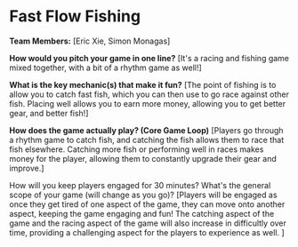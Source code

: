 # Fast Flow Fishing

**Team Members:** [Eric Xie, Simon Monagas]

**How would you pitch your game in one line?**
[It's a racing and fishing game mixed together, with a bit of a rhythm game as well!]

**What is the key mechanic(s) that make it fun?**
[The point of fishing is to allow you to catch fast fish, which you can then use to go race against other fish. Placing well allows you to earn more money, allowing you to get better gear, and better fish!]

**How does the game actually play? (Core Game Loop)**
[Players go through a rhythm game to catch fish, and catching the fish allows them to race that fish elsewhere. Catching more fish or performing well in races makes money for the player, allowing them to constantly upgrade their gear and improve.]

How will you keep players engaged for 30 minutes? What's the general scope of your game (will change as you go)?
[Players will be engaged as once they get tired of one aspect of the game, they can move onto another aspect, keeping the game engaging and fun! The catching aspect of the game and the racing aspect of the game will also increase in difficultly over time, providing a challenging aspect for the players to experience as well. ]
